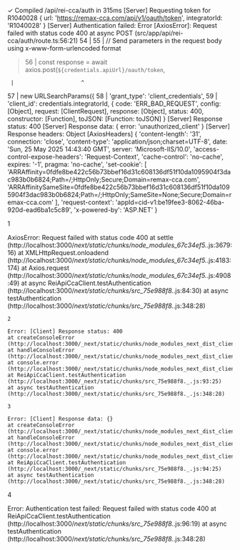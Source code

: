 ✓ Compiled /api/rei-cca/auth in 315ms
[Server] Requesting token for R1040028 {
url: 'https://remax-cca.com/api/v1/oauth/token',
integratorId: 'R1040028'
}
[Server] Authentication failed: Error [AxiosError]: Request failed with status code 400
at async POST (src/app/api/rei-cca/auth/route.ts:56:21)
54 |
55 | // Send parameters in the request body using x-www-form-urlencoded format

> 56 | const response = await axios.post(`${credentials.apiUrl}/oauth/token`,

     |                     ^

57 | new URLSearchParams({
58 | 'grant_type': 'client_credentials',
59 | 'client_id': credentials.integratorId, {
code: 'ERR_BAD_REQUEST',
config: [Object],
request: [ClientRequest],
response: [Object],
status: 400,
constructor: [Function],
toJSON: [Function: toJSON]
}
[Server] Response status: 400
[Server] Response data: { error: 'unauthorized_client' }
[Server] Response headers: Object [AxiosHeaders] {
'content-length': '31',
connection: 'close',
'content-type': 'application/json;charset=UTF-8',
date: 'Sun, 25 May 2025 14:43:40 GMT',
server: 'Microsoft-IIS/10.0',
'access-control-expose-headers': 'Request-Context',
'cache-control': 'no-cache',
expires: '-1',
pragma: 'no-cache',
'set-cookie': [
'ARRAffinity=0fdfe8be422c56b73bbef16d31c608136df51f10da1095904f3dac983b0b6824;Path=/;HttpOnly;Secure;Domain=remax-cca.com',
'ARRAffinitySameSite=0fdfe8be422c56b73bbef16d31c608136df51f10da1095904f3dac983b0b6824;Path=/;HttpOnly;SameSite=None;Secure;Domain=remax-cca.com'
],
'request-context': 'appId=cid-v1:be19fee3-8062-46ba-920d-ead6ba1c5c89',
'x-powered-by': 'ASP.NET'
}

1

AxiosError: Request failed with status code 400
at settle (http://localhost:3000/_next/static/chunks/node_modules_67c34ef5._.js:3679:16)
at XMLHttpRequest.onloadend (http://localhost:3000/_next/static/chunks/node_modules_67c34ef5._.js:4183:174)
at Axios.request (http://localhost:3000/_next/static/chunks/node_modules_67c34ef5._.js:4908:49)
at async ReiApiCcaClient.testAuthentication (http://localhost:3000/_next/static/chunks/src_75e988f8._.js:84:30)
at async testAuthentication (http://localhost:3000/_next/static/chunks/src_75e988f8._.js:348:28)

    2

    Error: [Client] Response status: 400
    at createConsoleError (http://localhost:3000/_next/static/chunks/node_modules_next_dist_client_8f19e6fb._.js:882:71)
    at handleConsoleError (http://localhost:3000/_next/static/chunks/node_modules_next_dist_client_8f19e6fb._.js:1058:54)
    at console.error (http://localhost:3000/_next/static/chunks/node_modules_next_dist_client_8f19e6fb._.js:1223:57)
    at ReiApiCcaClient.testAuthentication (http://localhost:3000/_next/static/chunks/src_75e988f8._.js:93:25)
    at async testAuthentication (http://localhost:3000/_next/static/chunks/src_75e988f8._.js:348:28)

    3

    Error: [Client] Response data: {}
    at createConsoleError (http://localhost:3000/_next/static/chunks/node_modules_next_dist_client_8f19e6fb._.js:882:71)
    at handleConsoleError (http://localhost:3000/_next/static/chunks/node_modules_next_dist_client_8f19e6fb._.js:1058:54)
    at console.error (http://localhost:3000/_next/static/chunks/node_modules_next_dist_client_8f19e6fb._.js:1223:57)
    at ReiApiCcaClient.testAuthentication (http://localhost:3000/_next/static/chunks/src_75e988f8._.js:94:25)
    at async testAuthentication (http://localhost:3000/_next/static/chunks/src_75e988f8._.js:348:28)

4

Error: Authentication test failed: Request failed with status code 400
at ReiApiCcaClient.testAuthentication (http://localhost:3000/_next/static/chunks/src_75e988f8._.js:96:19)
at async testAuthentication (http://localhost:3000/_next/static/chunks/src_75e988f8._.js:348:28)
